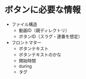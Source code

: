 # ボタンに必要な情報

- ファイル構造
  - 動画ID（親ディレクトリ）
  - ボタンID（スラグ・連番を想定）
- フロントマター
  - ボタンテキスト
  - ボタンテキストのかな
  - 開始時間
  - during
  - タグ
